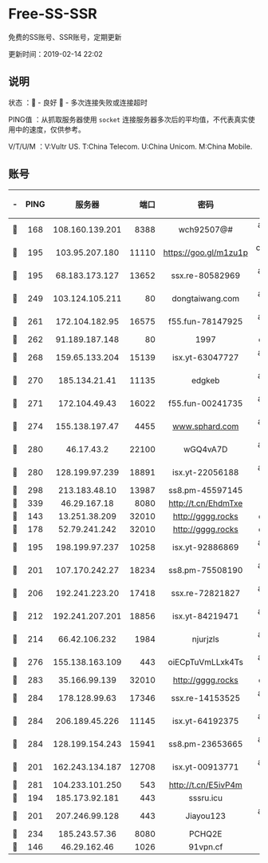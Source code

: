 # Free-SS-SSR

免费的SS账号、SSR账号，定期更新

更新时间：2019-02-14 22:02

## 说明

状态     ：🙂 - 良好 🙁 - 多次连接失败或连接超时

PING值   ：从抓取服务器使用 `socket` 连接服务器多次后的平均值，不代表真实使用中的速度，仅供参考。

V/T/U/M  ：V:Vultr US. T:China Telecom. U:China Unicom. M:China Mobile.

## 账号

|-|PING|服务器|端口|密码|加密方式|区域|V/T/U/M|
|:----:|:----:|:-----:|-----:|:----:|:----:|:----:|:----:|
|🙂|168|108.160.139.201|8388|wch92507@#|aes-256-cfb|JP|6↑/10↑/10↑/10↑|
|🙂|195|103.95.207.180|11110|https://goo.gl/m1zu1p|chacha20-ietf|US|7↑/10↑/9↑/10↑|
|🙂|195|68.183.173.127|13652|ssx.re-80582969|aes-256-cfb|US|10↑/10↑/10↑/10↑|
|🙂|249|103.124.105.211|80|dongtaiwang.com|aes-256-cfb|US|9↑/10↑/10↑/10↑|
|🙂|261|172.104.182.95|16575|f55.fun-78147925|aes-256-cfb|SG|9↑/10↑/10↑/10↑|
|🙂|262|91.189.187.148|80|1997|chacha20|US|10↑/10↑/10↑/10↑|
|🙂|268|159.65.133.204|15139|isx.yt-63047727|aes-256-cfb|SG|9↑/9↑/9↑/9↑|
|🙂|270|185.134.21.41|11135|edgkeb|aes-256-cfb|GB|10↑/10↑/10↑/10↑|
|🙂|271|172.104.49.43|16022|f55.fun-00241735|aes-256-cfb|SG|10↑/10↑/10↑/10↑|
|🙂|274|155.138.197.47|4455|www.sphard.com|aes-256-cfb|US|8↑/10↑/9↓/10↑|
|🙂|280|46.17.43.2|22100|wGQ4vA7D|aes-256-gcm|RU|2↓/10↑/10↑/10↑|
|🙂|280|128.199.97.239|18891|isx.yt-22056188|aes-256-cfb|SG|9↑/9↑/9↑/9↑|
|🙂|298|213.183.48.10|13987|ss8.pm-45597145|rc4-md5|RU|10↑/10↑/10↑/10↑|
|🙂|339|46.29.167.18|8080|http://t.cn/EhdmTxe|rc4-md5|RU|10↑/10↑/10↑/10↑|
|🙂|143|13.251.38.209|32010|http://gggg.rocks|chacha20|SG|7↑/9↑/9↑/7↑|
|🙂|178|52.79.241.242|32010|http://gggg.rocks|chacha20|KR|10↑/9↑/9↑/10↑|
|🙂|195|198.199.97.237|10258|isx.yt-92886869|aes-256-cfb|US|9↑/9↑/9↑/9↑|
|🙂|201|107.170.242.27|18234|ss8.pm-75508190|aes-256-cfb|US|10↑/10↑/10↑/10↑|
|🙂|206|192.241.223.20|17418|ssx.re-72821827|aes-256-cfb|US|10↑/10↑/10↑/10↑|
|🙂|212|192.241.207.201|18856|isx.yt-84219471|aes-256-cfb|US|9↑/9↑/9↑/9↑|
|🙂|214|66.42.106.232|1984|njurjzls|aes-256-cfb|US|10↑/10↑/10↑/10↑|
|🙂|276|155.138.163.109|443|oiECpTuVmLLxk4Ts|aes-256-cfb|US|3↓/10↑/10↑/10↑|
|🙂|283|35.166.99.139|32010|http://gggg.rocks|chacha20|US|8↑/8↑/9↑/9↑|
|🙂|284|178.128.99.63|17346|ssx.re-14153525|aes-256-cfb|SG|10↑/10↑/10↑/10↑|
|🙂|284|206.189.45.226|11145|isx.yt-64192375|aes-256-cfb|SG|9↑/9↑/9↑/9↑|
|🙂|284|128.199.154.243|15941|ss8.pm-23653665|aes-256-cfb|SG|10↑/10↑/10↑/10↑|
|🙂|201|162.243.134.187|12708|isx.yt-00913771|aes-256-cfb|US|9↑/9↑/9↑/9↑|
|🙂|281|104.233.101.250|543|http://t.cn/E5ivP4m|rc4-md5|CA|10↑/10↑/10↑/10↑|
|🙁|194|185.173.92.181|443|sssru.icu|rc4-md5|RU|9↓/10↑/10↑/9↓|
|🙁|201|207.246.99.128|443|Jiayou123|aes-256-cfb|US|8↑/9↑/10↑/9↑|
|🙁|234|185.243.57.36|8080|PCHQ2E|rc4-md5|US|10↑/10↑/9↑/7↑|
|🙁|146|46.29.162.46|1026|91vpn.cf|rc4-md5|RU|8↑/8↓/9↑/10↑|
